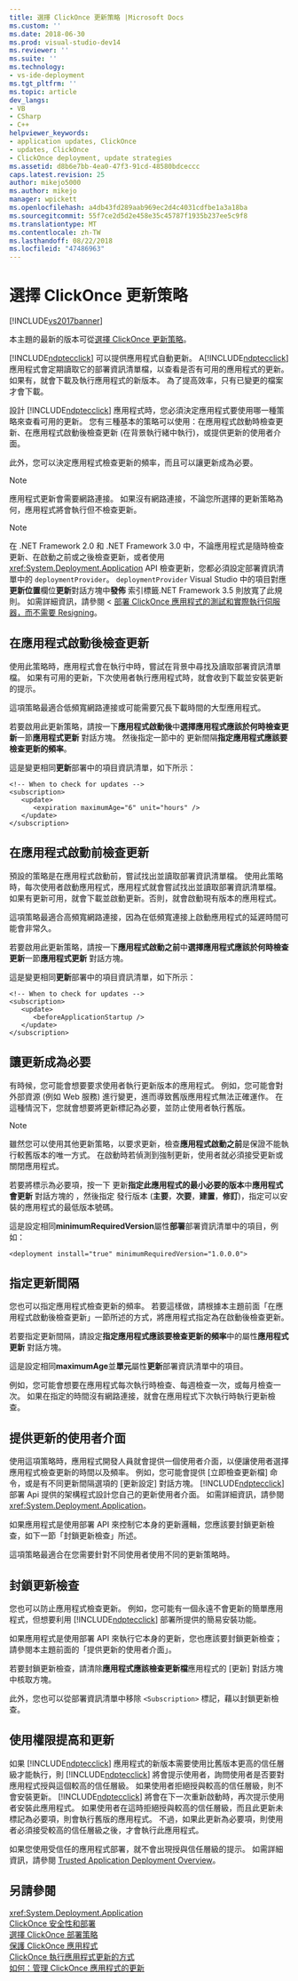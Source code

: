 ```yaml
---
title: 選擇 ClickOnce 更新策略 |Microsoft Docs
ms.custom: ''
ms.date: 2018-06-30
ms.prod: visual-studio-dev14
ms.reviewer: ''
ms.suite: ''
ms.technology:
- vs-ide-deployment
ms.tgt_pltfrm: ''
ms.topic: article
dev_langs:
- VB
- CSharp
- C++
helpviewer_keywords:
- application updates, ClickOnce
- updates, ClickOnce
- ClickOnce deployment, update strategies
ms.assetid: d8b6e7bb-4ea0-47f3-91cd-48580bdceccc
caps.latest.revision: 25
author: mikejo5000
ms.author: mikejo
manager: wpickett
ms.openlocfilehash: a4db43fd289aab969ec2d4c4031cdfbe1a3a18ba
ms.sourcegitcommit: 55f7ce2d5d2e458e35c45787f1935b237ee5c9f8
ms.translationtype: MT
ms.contentlocale: zh-TW
ms.lasthandoff: 08/22/2018
ms.locfileid: "47486963"
---
```

# <a name="choosing-a-clickonce-update-strategy"></a>選擇 ClickOnce 更新策略
[!INCLUDE[vs2017banner](../includes/vs2017banner.md)]

本主題的最新的版本可從[選擇 ClickOnce 更新策略](https://docs.microsoft.com/visualstudio/deployment/choosing-a-clickonce-update-strategy)。  
  
[!INCLUDE[ndptecclick](../includes/ndptecclick-md.md)] 可以提供應用程式自動更新。 A[!INCLUDE[ndptecclick](../includes/ndptecclick-md.md)]應用程式會定期讀取它的部署資訊清單檔，以查看是否有可用的應用程式的更新。 如果有，就會下載及執行應用程式的新版本。 為了提高效率，只有已變更的檔案才會下載。  
  
 設計 [!INCLUDE[ndptecclick](../includes/ndptecclick-md.md)] 應用程式時，您必須決定應用程式要使用哪一種策略來查看可用的更新。 您有三種基本的策略可以使用：在應用程式啟動時檢查更新、在應用程式啟動後檢查更新 (在背景執行緒中執行)，或提供更新的使用者介面。  
  
 此外，您可以決定應用程式檢查更新的頻率，而且可以讓更新成為必要。  
  
> [!NOTE]
>  應用程式更新會需要網路連接。 如果沒有網路連接，不論您所選擇的更新策略為何，應用程式將會執行但不檢查更新。  
  
> [!NOTE]
>  在 .NET Framework 2.0 和 .NET Framework 3.0 中，不論應用程式是隨時檢查更新、在啟動之前或之後檢查更新，或者使用 <xref:System.Deployment.Application> API 檢查更新，您都必須設定部署資訊清單中的 `deploymentProvider`。 `deploymentProvider` Visual Studio 中的項目對應**更新位置**欄位**更新**對話方塊中**發佈** 索引標籤.NET Framework 3.5 則放寬了此規則。 如需詳細資訊，請參閱 <<c0> [ 部署 ClickOnce 應用程式的測試和實際執行伺服器，而不需要 Resigning](../deployment/deploying-clickonce-applications-for-testing-and-production-servers-without-resigning.md)。  
  
## <a name="checking-for-updates-after-application-startup"></a>在應用程式啟動後檢查更新  
 使用此策略時，應用程式會在執行中時，嘗試在背景中尋找及讀取部署資訊清單檔。 如果有可用的更新，下次使用者執行應用程式時，就會收到下載並安裝更新的提示。  
  
 這項策略最適合低頻寬網路連接或可能需要冗長下載時間的大型應用程式。  
  
 若要啟用此更新策略，請按一下**應用程式啟動後**中**選擇應用程式應該於何時檢查更新**一節**應用程式更新** 對話方塊。 然後指定一節中的 更新間隔**指定應用程式應該要檢查更新的頻率**。  
  
 這是變更相同**更新**部署中的項目資訊清單，如下所示：  
  
```  
<!-- When to check for updates -->  
<subscription>  
   <update>  
      <expiration maximumAge="6" unit="hours" />  
   </update>  
</subscription>  
```  
  
## <a name="checking-for-updates-before-application-startup"></a>在應用程式啟動前檢查更新  
 預設的策略是在應用程式啟動前，嘗試找出並讀取部署資訊清單檔。 使用此策略時，每次使用者啟動應用程式，應用程式就會嘗試找出並讀取部署資訊清單檔。 如果有更新可用，就會下載並啟動更新。否則，就會啟動現有版本的應用程式。  
  
 這項策略最適合高頻寬網路連接，因為在低頻寬連接上啟動應用程式的延遲時間可能會非常久。  
  
 若要啟用此更新策略，請按一下**應用程式啟動之前**中**選擇應用程式應該於何時檢查更新**一節**應用程式更新** 對話方塊。  
  
 這是變更相同**更新**部署中的項目資訊清單，如下所示：  
  
```  
<!-- When to check for updates -->  
<subscription>  
   <update>  
      <beforeApplicationStartup />  
   </update>  
</subscription>  
```  
  
## <a name="making-updates-required"></a>讓更新成為必要  
 有時候，您可能會想要要求使用者執行更新版本的應用程式。 例如，您可能會對外部資源 (例如 Web 服務) 進行變更，進而導致舊版應用程式無法正確運作。 在這種情況下，您就會想要將更新標記為必要，並防止使用者執行舊版。  
  
> [!NOTE]
>  雖然您可以使用其他更新策略，以要求更新，檢查**應用程式啟動之前**是保證不能執行較舊版本的唯一方式。 在啟動時若偵測到強制更新，使用者就必須接受更新或關閉應用程式。  
  
 若要將標示為必要項，按一下 更新**指定此應用程式的最小必要的版本**中**應用程式會更新** 對話方塊的 ，然後指定 發行版本 (**主要**，**次要**，**建置**，**修訂**)，指定可以安裝的應用程式的最低版本號碼。  
  
 這是設定相同**minimumRequiredVersion**屬性**部署**部署資訊清單中的項目，例如：  
  
```  
<deployment install="true" minimumRequiredVersion="1.0.0.0">  
```  
  
## <a name="specifying-update-intervals"></a>指定更新間隔  
 您也可以指定應用程式檢查更新的頻率。 若要這樣做，請根據本主題前面「在應用程式啟動後檢查更新」一節所述的方式，將應用程式指定為在啟動後檢查更新。  
  
 若要指定更新間隔，請設定**指定應用程式應該要檢查更新的頻率**中的屬性**應用程式更新** 對話方塊。  
  
 這是設定相同**maximumAge**並**單元**屬性**更新**部署資訊清單中的項目。  
  
 例如，您可能會想要在應用程式每次執行時檢查、每週檢查一次，或每月檢查一次。 如果在指定的時間沒有網路連接，就會在應用程式下次執行時執行更新檢查。  
  
## <a name="providing-a-user-interface-for-updates"></a>提供更新的使用者介面  
 使用這項策略時，應用程式開發人員就會提供一個使用者介面，以便讓使用者選擇應用程式檢查更新的時間以及頻率。 例如，您可能會提供 [立即檢查更新檔] 命令，或是有不同更新間隔選項的 [更新設定] 對話方塊。 [!INCLUDE[ndptecclick](../includes/ndptecclick-md.md)]部署 Api 提供的架構程式設計您自己的更新使用者介面。 如需詳細資訊，請參閱 <xref:System.Deployment.Application>。  
  
 如果應用程式是使用部署 API 來控制它本身的更新邏輯，您應該要封鎖更新檢查，如下一節「封鎖更新檢查」所述。  
  
 這項策略最適合在您需要針對不同使用者使用不同的更新策略時。  
  
## <a name="blocking-update-checking"></a>封鎖更新檢查  
 您也可以防止應用程式檢查更新。 例如，您可能有一個永遠不會更新的簡單應用程式，但想要利用 [!INCLUDE[ndptecclick](../includes/ndptecclick-md.md)] 部署所提供的簡易安裝功能。  
  
 如果應用程式是使用部署 API 來執行它本身的更新，您也應該要封鎖更新檢查；請參閱本主題前面的「提供更新的使用者介面」。  
  
 若要封鎖更新檢查，請清除**應用程式應該檢查更新檔**應用程式的 [更新] 對話方塊中核取方塊。  
  
 此外，您也可以從部署資訊清單中移除 `<Subscription>` 標記，藉以封鎖更新檢查。  
  
## <a name="permission-elevation-and-updates"></a>使用權限提高和更新  
 如果 [!INCLUDE[ndptecclick](../includes/ndptecclick-md.md)] 應用程式的新版本需要使用比舊版本更高的信任層級才能執行，則 [!INCLUDE[ndptecclick](../includes/ndptecclick-md.md)] 將會提示使用者，詢問使用者是否要對應用程式授與這個較高的信任層級。 如果使用者拒絕授與較高的信任層級，則不會安裝更新。 [!INCLUDE[ndptecclick](../includes/ndptecclick-md.md)] 將會在下一次重新啟動時，再次提示使用者安裝此應用程式。 如果使用者在這時拒絕授與較高的信任層級，而且此更新未標記為必要項，則會執行舊版的應用程式。 不過，如果此更新為必要項，則使用者必須接受較高的信任層級之後，才會執行此應用程式。  
  
 如果您使用受信任的應用程式部署，就不會出現授與信任層級的提示。 如需詳細資訊，請參閱 [Trusted Application Deployment Overview](../deployment/trusted-application-deployment-overview.md)。  
  
## <a name="see-also"></a>另請參閱  
 <xref:System.Deployment.Application>   
 [ClickOnce 安全性和部署](../deployment/clickonce-security-and-deployment.md)   
 [選擇 ClickOnce 部署策略](../deployment/choosing-a-clickonce-deployment-strategy.md)   
 [保護 ClickOnce 應用程式](../deployment/securing-clickonce-applications.md)   
 [ClickOnce 執行應用程式更新的方式](../deployment/how-clickonce-performs-application-updates.md)   
 [如何：管理 ClickOnce 應用程式的更新](../deployment/how-to-manage-updates-for-a-clickonce-application.md)



